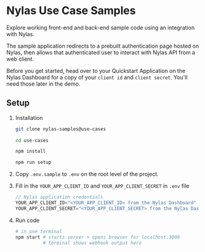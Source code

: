 # Nylas Use Case Samples

Explore working front-end and back-end sample code using an integration with Nylas.

The sample application redirects to a prebuilt authentication page hosted on Nylas, then allows that authenticated user to interact with Nylas API from a web client.

Before you get started, head over to your Quickstart Application on the Nylas Dashboard for a copy of your `client id` and `client secret`. You'll need those later in the demo.

## Setup

1. Installation

    ```bash
    git clone nylas-samples@use-cases
                                                                                    
    cd use-cases
    
    npm install

    npm run setup
    ```
    
2. Copy `.env.sample` to `.env` on the root level of the project.
   
3. Fill in the `YOUR_APP_CLIENT_ID` and `YOUR_APP_CLIENT_SECRET` in `.env` file
    
    ```js
    // Nylas application credentials
    YOUR_APP_CLIENT_ID="<YOUR_APP_CLIENT_ID> from the Nylas Dashboard"
    YOUR_APP_CLIENT_SECRET="<YOUR_APP_CLIENT_SECRET> from the Nylas Dashboard"
    ```
    
4. Run code
    
    ```bash
    # in one terminal
    npm start # starts server + opens browser for localhost:3000
              # terminal shows webhook output here
    ```
